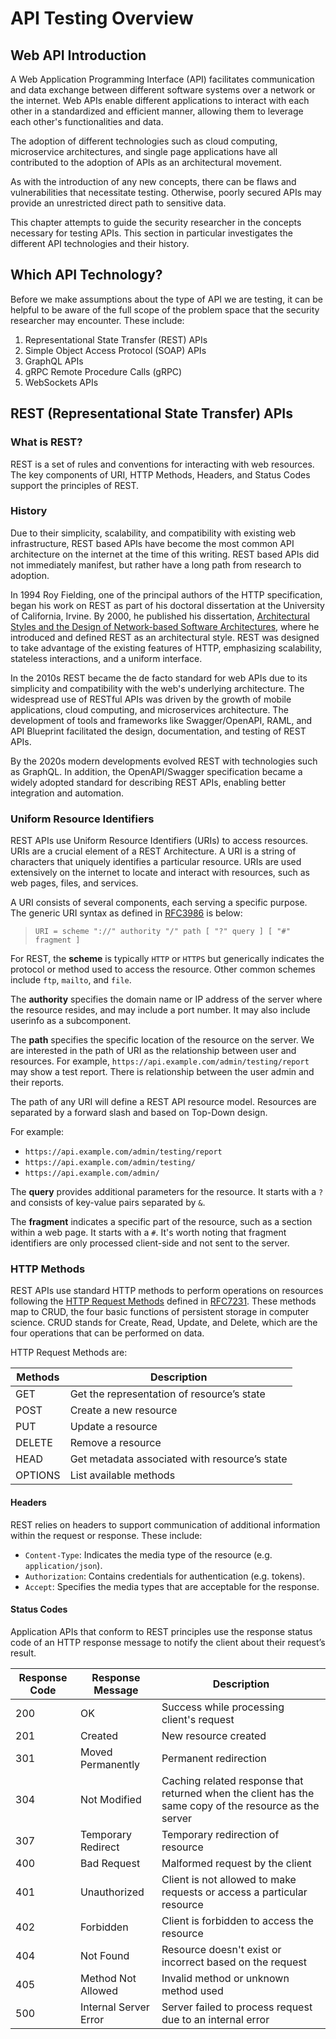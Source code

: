 # API Testing Overview

## Web API Introduction

A Web Application Programming Interface (API) facilitates communication and data exchange between different software systems over a network or the internet. Web APIs enable different applications to interact with each other in a standardized and efficient manner, allowing them to leverage each other's functionalities and data.

The adoption of different technologies such as cloud computing, microservice architectures, and single page applications have all contributed to the adoption of APIs as an architectural movement.

As with the introduction of any new concepts, there can be flaws and vulnerabilities that necessitate testing. Otherwise, poorly secured APIs may provide an unrestricted direct path to sensitive data.

This chapter attempts to guide the security researcher in the concepts necessary for testing APIs. This section in particular investigates the different API technologies and their history.

## Which API Technology?

Before we make assumptions about the type of API we are testing, it can be helpful to be aware of the full scope of the problem space that the security researcher may encounter. These include:

1. Representational State Transfer (REST) APIs
2. Simple Object Access Protocol (SOAP) APIs
3. GraphQL APIs
4. gRPC Remote Procedure Calls (gRPC)
5. WebSockets APIs

## REST (Representational State Transfer) APIs

### What is REST?

REST is a set of rules and conventions for interacting with web resources. The key components of URI, HTTP Methods, Headers, and Status Codes support the principles of REST.

### History
  
Due to their simplicity, scalability, and compatibility with existing web infrastructure, REST based APIs have become the most common API architecture on the internet at the time of this writing. REST based APIs did not immediately manifest, but rather have a long path from research to adoption.

In 1994 Roy Fielding, one of the principal authors of the HTTP specification, began his work on REST as part of his doctoral dissertation at the University of California, Irvine. By 2000, he published his dissertation, [Architectural Styles and the Design of Network-based Software Architectures](https://ics.uci.edu/~fielding/pubs/dissertation/top.htm), where he introduced and defined REST as an architectural style. REST was designed to take advantage of the existing features of HTTP, emphasizing scalability, stateless interactions, and a uniform interface.

In the 2010s REST became the de facto standard for web APIs due to its simplicity and compatibility with the web's underlying architecture. The widespread use of RESTful APIs was driven by the growth of mobile applications, cloud computing, and microservices architecture. The development of tools and frameworks like Swagger/OpenAPI, RAML, and API Blueprint facilitated the design, documentation, and testing of REST APIs.

By the 2020s modern developments evolved REST with technologies such as GraphQL. In addition, the OpenAPI/Swagger specification became a widely adopted standard for describing REST APIs, enabling better integration and automation.

### Uniform Resource Identifiers

REST APIs use Uniform Resource Identifiers (URIs) to access resources. URIs are a crucial element of a REST Architecture. A URI is a string of characters that uniquely identifies a particular resource. URIs are used extensively on the internet to locate and interact with resources, such as web pages, files, and services.

A URI consists of several components, each serving a specific purpose. The generic URI syntax as defined in [RFC3986](https://tools.ietf.org/html/rfc3986) is below:

> `URI = scheme "://" authority "/" path [ "?" query ] [ "#" fragment ]`

For REST, the **scheme** is typically `HTTP` or `HTTPS` but generically indicates the protocol or method used to access the resource. Other common schemes include `ftp`, `mailto`, and `file`.

The **authority** specifies the domain name or IP address of the server where the resource resides, and may include a port number. It may also include userinfo as a subcomponent.

The **path** specifies the specific location of the resource on the server. We are interested in the path of URI as the relationship between user and resources. For example, `https://api.example.com/admin/testing/report` may show a test report. There is relationship between the user admin and their reports.

The path of any URI will define a REST API resource model. Resources are separated by a forward slash and based on Top-Down design.

For example:

- `https://api.example.com/admin/testing/report`
- `https://api.example.com/admin/testing/`
- `https://api.example.com/admin/`

The **query** provides additional parameters for the resource. It starts with a `?` and consists of key-value pairs separated by `&`.

The **fragment** indicates a specific part of the resource, such as a section within a web page. It starts with a `#`. It's worth noting that fragment identifiers are only processed client-side and not sent to the server.

### HTTP Methods

REST APIs use standard HTTP methods to perform operations on resources following the [HTTP Request Methods](https://tools.ietf.org/html/rfc7231#section-4) defined in [RFC7231](https://tools.ietf.org/html/rfc7231). These methods map to CRUD, the four basic functions of persistent storage in computer science. CRUD stands for Create, Read, Update, and Delete, which are the four operations that can be performed on data.

HTTP Request Methods are:

| Methods | Description                                   |
|---------|-----------------------------------------------|
| GET     | Get the representation of resource’s state    |
| POST    | Create a new resource                         |
| PUT     | Update a resource                             |
| DELETE  | Remove a resource                             |
| HEAD    | Get metadata associated with resource’s state |
| OPTIONS | List available methods                        |

#### Headers

REST relies on headers to support communication of additional information within the request or response. These include:

- `Content-Type`: Indicates the media type of the resource (e.g. `application/json`).
- `Authorization`: Contains credentials for authentication (e.g. tokens).
- `Accept`: Specifies the media types that are acceptable for the response.

#### Status Codes

Application APIs that conform to REST principles use the response status code of an HTTP response message to notify the client about their request’s result.

| Response Code | Response Message      | Description   |
|---------------|-----------------------|--------------------------------------------------------------------------------------------------------|
| 200           | OK                    | Success while processing client's request                                                              |
| 201           | Created               | New resource created                                                                                   |
| 301           | Moved Permanently     | Permanent redirection                                                                                  |
| 304           | Not Modified          | Caching related response that returned when the client has the same copy of the resource as the server |
| 307           | Temporary Redirect    | Temporary redirection of resource                                                                      |
| 400           | Bad Request           | Malformed request by the client                                                                        |
| 401           | Unauthorized          | Client is not allowed to make requests or access a particular resource                                 |
| 402           | Forbidden             | Client is forbidden to access the resource                                                             |
| 404           | Not Found             | Resource doesn't exist or incorrect based on the request                                               |
| 405           | Method Not Allowed    | Invalid method or unknown method used                                                                  |
| 500           | Internal Server Error | Server failed to process request due to an internal error                                              |
